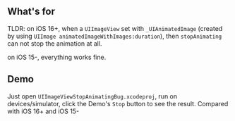 ## What's for

TLDR: on iOS 16+, when a `UIImageView` set with `_UIAnimatedImage` (created by using `UIImage animatedImageWithImages:duration`), then `stopAnimating` can not stop the animation at all.

on iOS 15-, everything works fine.

## Demo

Just open `UIImageViewStopAnimatingBug.xcodeproj`, run on devices/simulator, click the Demo's `Stop` button to see the result. Compared with iOS 16+ and iOS 15-